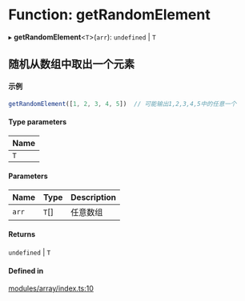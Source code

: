 # Function: getRandomElement

▸ **getRandomElement**<`T`\>(`arr`): `undefined` \| `T`

## 随机从数组中取出一个元素
 #### 示例
 ``` ts
getRandomElement([1, 2, 3, 4, 5])  // 可能输出1,2,3,4,5中的任意一个
```

#### Type parameters

| Name |
| :------ |
| `T` |

#### Parameters

| Name | Type | Description |
| :------ | :------ | :------ |
| `arr` | `T`[] | 任意数组 |

#### Returns

`undefined` \| `T`

#### Defined in

[modules/array/index.ts:10](https://github.com/loclink/tianjie/blob/efd659d/src/modules/array/index.ts#L10)
